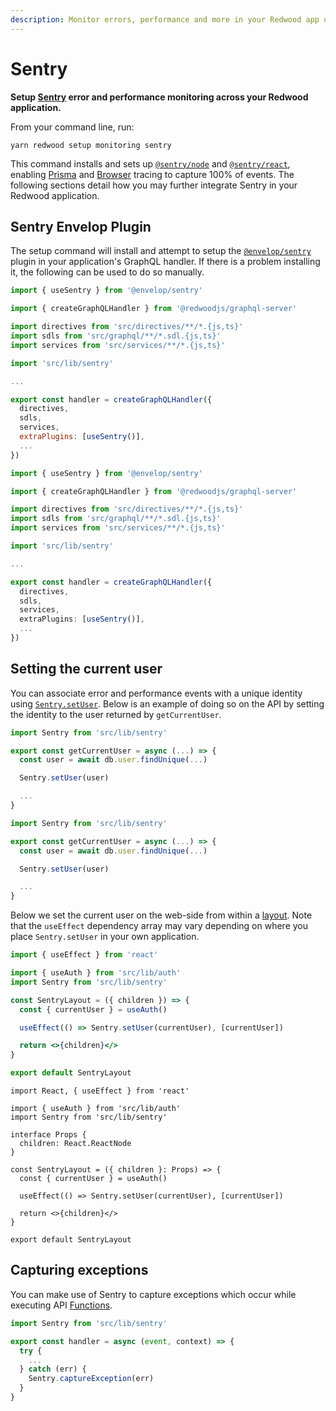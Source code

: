 ```yaml
---
description: Monitor errors, performance and more in your Redwood app using Sentry
---
```


# Sentry

**Setup [Sentry](https://sentry.io/welcome/) error and performance monitoring across your Redwood application.**

From your command line, run:

```
yarn redwood setup monitoring sentry
```

This command installs and sets up [`@sentry/node`](https://docs.sentry.io/platforms/node/) and [`@sentry/react`](https://docs.sentry.io/platforms/javascript/guides/react/), enabling [Prisma](https://docs.sentry.io/platforms/node/performance/database/opt-in/#prisma-orm-integration) and [Browser](https://docs.sentry.io/platforms/javascript/performance/instrumentation/automatic-instrumentation/) tracing to capture 100% of events. The following sections detail how you may further integrate Sentry in your Redwood application.

## Sentry Envelop Plugin

The setup command will install and attempt to setup the [`@envelop/sentry`](https://the-guild.dev/graphql/envelop/plugins/use-sentry) plugin in your application's GraphQL handler. If there is a problem installing it, the following can be used to do so manually.

<Tabs groupId="js-ts">
<TabItem value="js" label="JavaScript">

```js title="api/src/functions/graphql.js"
import { useSentry } from '@envelop/sentry'

import { createGraphQLHandler } from '@redwoodjs/graphql-server'

import directives from 'src/directives/**/*.{js,ts}'
import sdls from 'src/graphql/**/*.sdl.{js,ts}'
import services from 'src/services/**/*.{js,ts}'

import 'src/lib/sentry'

...

export const handler = createGraphQLHandler({
  directives,
  sdls,
  services,
  extraPlugins: [useSentry()],
  ...
})
```

</TabItem>
<TabItem value="ts" label="TypeScript">

```ts title="api/src/functions/graphql.ts"
import { useSentry } from '@envelop/sentry'

import { createGraphQLHandler } from '@redwoodjs/graphql-server'

import directives from 'src/directives/**/*.{js,ts}'
import sdls from 'src/graphql/**/*.sdl.{js,ts}'
import services from 'src/services/**/*.{js,ts}'

import 'src/lib/sentry'

...

export const handler = createGraphQLHandler({
  directives,
  sdls,
  services,
  extraPlugins: [useSentry()],
  ...
})
```

</TabItem>
</Tabs>

## Setting the current user

You can associate error and performance events with a unique identity using [`Sentry.setUser`](https://docs.sentry.io/platforms/node/enriching-events/identify-user/). Below is an example of doing so on the API by setting the identity to the user returned by `getCurrentUser`.

<Tabs groupId="js-ts">
<TabItem value="js" label="JavaScript">

```js title="api/src/lib/auth.js"
import Sentry from 'src/lib/sentry'

export const getCurrentUser = async (...) => {
  const user = await db.user.findUnique(...)

  Sentry.setUser(user)

  ...
}
```

</TabItem>
<TabItem value="ts" label="TypeScript">

```ts title="api/src/lib/auth.ts"
import Sentry from 'src/lib/sentry'

export const getCurrentUser = async (...) => {
  const user = await db.user.findUnique(...)

  Sentry.setUser(user)

  ...
}
```

</TabItem>
</Tabs>

Below we set the current user on the web-side from within a [layout](#generate-layout). Note that the `useEffect` dependency array may vary depending on where you place `Sentry.setUser` in your own application.

<Tabs groupId="js-ts">
<TabItem value="js" label="JavaScript">

```jsx title="web/src/layouts/SentryLayout/SentryLayout.jsx"
import { useEffect } from 'react'

import { useAuth } from 'src/lib/auth'
import Sentry from 'src/lib/sentry'

const SentryLayout = ({ children }) => {
  const { currentUser } = useAuth()

  useEffect(() => Sentry.setUser(currentUser), [currentUser])

  return <>{children}</>
}

export default SentryLayout

```

</TabItem>
<TabItem value="ts" label="TypeScript">

```tsx title="web/src/layouts/SentryLayout/SentryLayout.tsx"
import React, { useEffect } from 'react'

import { useAuth } from 'src/lib/auth'
import Sentry from 'src/lib/sentry'

interface Props {
  children: React.ReactNode
}

const SentryLayout = ({ children }: Props) => {
  const { currentUser } = useAuth()

  useEffect(() => Sentry.setUser(currentUser), [currentUser])

  return <>{children}</>
}

export default SentryLayout
```

</TabItem>
</Tabs>

## Capturing exceptions

You can make use of Sentry to capture exceptions which occur while executing API [Functions](#generate-function).

```ts title="api/src/functions/foo.{js,ts}"
import Sentry from 'src/lib/sentry'

export const handler = async (event, context) => {
  try {
    ...
  } catch (err) {
    Sentry.captureException(err)
  }
}
```
